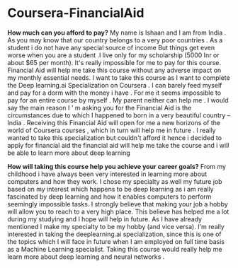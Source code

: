 # Coursera-FinancialAid
**How much can you afford to pay?**
My name is Ishaan and I am from India  . As you may know that our country belongs to a very poor countries . As a student i do not have any special source of income  But things get even worse when you are a student .I live only for my scholarship (5000 Inr or about $65 per month). It's really impossible for me to pay for this course. Financial Aid will help me take this course without any adverse impact on my monthly essential needs. I want to take this course as I want to complete the Deep learning.ai Specialization on Coursera . I can barely feed myself and pay for a dorm with the money i have . For me it seems impossible to pay for an entire course by myself . My parent neither can help me . I would say the main reason I ' m asking you for the Financial Aid is the circumstances due to which I happened to born in a very beautiful country – India . Receiving this Financial Aid will open for me a new horizons of the world of Coursera courses , which in turn will help me in future . I really wanted to take this specialization but couldn't afford it hence i decided to apply for financial aid
the financial aid will help me take the course and i will be able to learn more about deep learning

**How will taking this course help you achieve your career goals?**
From my childhood i have  always been very interested in learning more about computers and how they work.  I chose my specialty as well my future job based on my interest which happens to be deep learning as i am really fascinated by deep learning and how it enables computers to perform seemingly impossible tasks. I strongly believe that making your job a hobby will allow you to reach to a very high place. This believe has helped me a lot during my studying and I hope will help in future. As I have already mentioned I make my specialty to be my hobby (and vice versa). I'm really interested in taking the deeplearning.ai specialization, since this is one of the topics which I will face in future when I am employed on full time basis as a Machine Learning specialist. Taking this course would really help me learn more about deep learning and neural networks .

